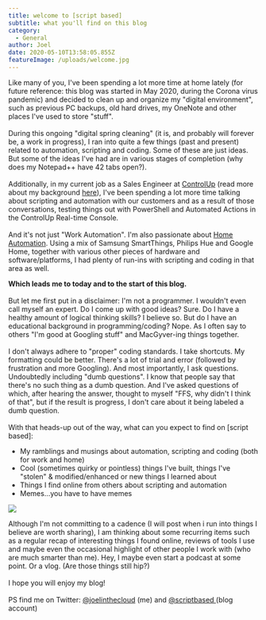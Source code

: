 ```yaml
---
title: welcome to [script based]
subtitle: what you'll find on this blog
category:
  - General
author: Joel
date: 2020-05-10T13:58:05.855Z
featureImage: /uploads/welcome.jpg
---
```

Like many of you, I've been spending a lot more time at home lately (for future reference: this blog was started in May 2020, during the Corona virus pandemic) and decided to clean up and organize my "digital environment", such as previous PC backups, old hard drives, my OneNote and other places I've used to store "stuff".\
\
During this ongoing "digital spring cleaning" (it is, and probably will forever be, a work in progress), I ran into quite a few things (past and present) related to automation, scripting and coding. Some of these are just ideas. But some of the ideas I've had are in various stages of completion (why does my Notepad++ have 42 tabs open?).\
\
Additionally, in my current job as a Sales Engineer at [ControlUp](https://www.controlup.com) (read more about my background [here](https://www.scriptbased.com/about)), I've been spending a lot more time talking about scripting and automation with our customers and as a result of those conversations, testing things out with PowerShell and Automated Actions in the ControlUp Real-time Console.\
\
And it's not just "Work Automation". I'm also passionate about [Home Automation](https://www.scriptbased.com/categories/home-automation). Using a mix of Samsung SmartThings, Philips Hue and Google Home, together with various other pieces of hardware and software/platforms, I had plenty of run-ins with scripting and coding in that area as well.

**Which leads me to today and to the start of this blog.**\
\
But let me first put in a disclaimer: I'm not a programmer. I wouldn't even call myself an expert. Do I come up with good ideas? Sure. Do I have a healthy amount of logical thinking skills? I believe so. But do I have an educational background in programming/coding? Nope. As I often say to others "I'm good at Googling stuff" and MacGyver-ing things together.\
\
I don't always adhere to "proper" coding standards. I take shortcuts. My formatting could be better. There's a lot of trial and error (followed by frustration and more Googling). And most importantly, I ask questions. Undoubtedly including "dumb questions". I know that people say that there's no such thing as a dumb question. And I've asked questions of which, after hearing the answer, thought to myself "FFS, why didn't I think of that", but if the result is progress, I don't care about it being labeled a dumb question.\
\
With that heads-up out of the way, what can you expect to find on \[script based]:

* My ramblings and musings about automation, scripting and coding (both for work and home)
* Cool (sometimes quirky or pointless) things I've built, things I've "stolen" & modified/enhanced or new things I learned about
* Things I find online from others about scripting and automation
* Memes...you have to have memes

![](/uploads/createcontent.jpeg)

Although I'm not committing to a cadence (I will post when i run into things I believe are worth sharing), I am thinking about some recurring items such as a regular recap of interesting things I found online, reviews of tools I use and maybe even the occasional highlight of other people I work with (who are much smarter than me). Hey, I maybe even start a podcast at some point. Or a vlog. (Are those things still hip?)\
\
I hope you will enjoy my blog!\
\
PS find me on Twitter: [@joelinthecloud](https://twitter.com/joelinthecloud) (me) and [@scriptbased ](https://twitter.com/scriptbased)(blog account)